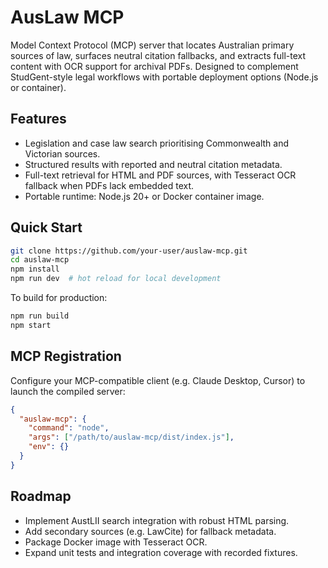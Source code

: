 # AusLaw MCP

Model Context Protocol (MCP) server that locates Australian primary sources of law, surfaces neutral citation fallbacks, and extracts full-text content with OCR support for archival PDFs. Designed to complement StudGent-style legal workflows with portable deployment options (Node.js or container).

## Features
- Legislation and case law search prioritising Commonwealth and Victorian sources.
- Structured results with reported and neutral citation metadata.
- Full-text retrieval for HTML and PDF sources, with Tesseract OCR fallback when PDFs lack embedded text.
- Portable runtime: Node.js 20+ or Docker container image.

## Quick Start
```bash
git clone https://github.com/your-user/auslaw-mcp.git
cd auslaw-mcp
npm install
npm run dev  # hot reload for local development
```

To build for production:
```bash
npm run build
npm start
```

## MCP Registration
Configure your MCP-compatible client (e.g. Claude Desktop, Cursor) to launch the compiled server:
```json
{
  "auslaw-mcp": {
    "command": "node",
    "args": ["/path/to/auslaw-mcp/dist/index.js"],
    "env": {}
  }
}
```

## Roadmap
- Implement AustLII search integration with robust HTML parsing.
- Add secondary sources (e.g. LawCite) for fallback metadata.
- Package Docker image with Tesseract OCR.
- Expand unit tests and integration coverage with recorded fixtures.
